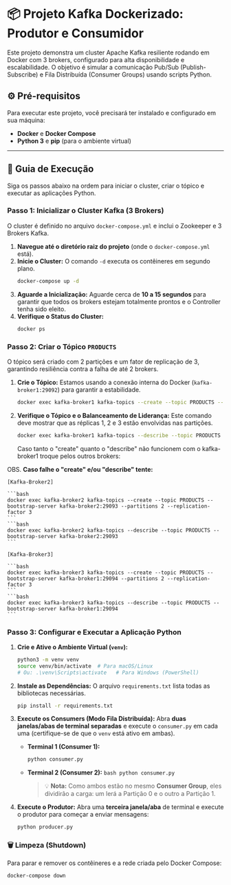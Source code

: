 # 📦 Projeto Kafka Dockerizado: Produtor e Consumidor

Este projeto demonstra um cluster Apache Kafka resiliente rodando em Docker com 3 brokers, configurado para alta disponibilidade e escalabilidade. O objetivo é simular a comunicação Pub/Sub (Publish-Subscribe) e Fila Distribuída (Consumer Groups) usando scripts Python.

## ⚙️ Pré-requisitos

Para executar este projeto, você precisará ter instalado e configurado em sua máquina:

- **Docker** e **Docker Compose**
- **Python 3** e **pip** (para o ambiente virtual)

---

## 🚀 Guia de Execução

Siga os passos abaixo na ordem para iniciar o cluster, criar o tópico e executar as aplicações Python.

### Passo 1: Inicializar o Cluster Kafka (3 Brokers)

O cluster é definido no arquivo `docker-compose.yml` e inclui o Zookeeper e 3 Brokers Kafka.

1.  **Navegue até o diretório raiz do projeto** (onde o `docker-compose.yml` está).
2.  **Inicie o Cluster:** O comando `-d` executa os contêineres em segundo plano.
    ```bash
    docker-compose up -d
    ```
3.  **Aguarde a Inicialização:**
    Aguarde cerca de **10 a 15 segundos** para garantir que todos os brokers estejam totalmente prontos e o Controller tenha sido eleito.
4.  **Verifique o Status do Cluster:**
    ```bash
    docker ps
    ```

### Passo 2: Criar o Tópico `PRODUCTS`

O tópico será criado com 2 partições e um fator de replicação de 3, garantindo resiliência contra a falha de até 2 brokers.

1.  **Crie o Tópico:**
    Estamos usando a conexão interna do Docker (`kafka-broker1:29092`) para garantir a estabilidade.
    ```bash
    docker exec kafka-broker1 kafka-topics --create --topic PRODUCTS --bootstrap-server kafka-broker1:29092 --partitions 2 --replication-factor 3
    ```
2.  **Verifique o Tópico e o Balanceamento de Liderança:**
    Este comando deve mostrar que as réplicas 1, 2 e 3 estão envolvidas nas partições.

    ```bash
    docker exec kafka-broker1 kafka-topics --describe --topic PRODUCTS --bootstrap-server kafka-broker1:29092
    ```

    Caso tanto o "create" quanto o "describe" não funcionem com o kafka-broker1 troque pelos outros brokers:

OBS. **Caso falhe o "create" e/ou "describe" tente:**

    [Kafka-Broker2]

    ```bash
    docker exec kafka-broker2 kafka-topics --create --topic PRODUCTS --bootstrap-server kafka-broker2:29093 --partitions 2 --replication-factor 3
    ```
    ```bash
    docker exec kafka-broker2 kafka-topics --describe --topic PRODUCTS --bootstrap-server kafka-broker2:29093
    ```

    [Kafka-Broker3]

    ```bash
    docker exec kafka-broker3 kafka-topics --create --topic PRODUCTS --bootstrap-server kafka-broker1:29094 --partitions 2 --replication-factor 3
    ```
    ```bash
    docker exec kafka-broker3 kafka-topics --describe --topic PRODUCTS --bootstrap-server kafka-broker1:29094
    ```

### Passo 3: Configurar e Executar a Aplicação Python

1.  **Crie e Ative o Ambiente Virtual (`venv`):**
    ```bash
    python3 -m venv venv
    source venv/bin/activate  # Para macOS/Linux
    # Ou: .\venv\Scripts\activate   # Para Windows (PowerShell)
    ```
2.  **Instale as Dependências:**
    O arquivo `requirements.txt` lista todas as bibliotecas necessárias.
    ```bash
    pip install -r requirements.txt
    ```
3.  **Execute os Consumers (Modo Fila Distribuída):**
    Abra **duas janelas/abas de terminal separadas** e execute o `consumer.py` em cada uma (certifique-se de que o `venv` está ativo em ambas).

    - **Terminal 1 (Consumer 1):**
      ```bash
      python consumer.py
      ```
    - **Terminal 2 (Consumer 2):**
      `bash
    python consumer.py
    `
      > 💡 **Nota:** Como ambos estão no mesmo **Consumer Group**, eles dividirão a carga: um lerá a Partição 0 e o outro a Partição 1.

4.  **Execute o Produtor:**
    Abra uma **terceira janela/aba** de terminal e execute o produtor para começar a enviar mensagens:
    ```bash
    python producer.py
    ```

### 🗑️ Limpeza (Shutdown)

Para parar e remover os contêineres e a rede criada pelo Docker Compose:

```bash
docker-compose down
```
